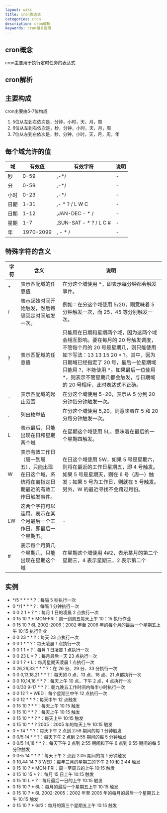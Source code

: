 ```yaml
---
layout: wiki
title: cron表达式
categories: cron
description: cron解析
keywords: cron相关说明
---
```


## cron概念

cron主要用于执行定时任务的表达式

## cron解析

## 主要构成
cron主要由5-7位构成
1. 5位从左到右依次是，分钟，小时，天，月，周
2. 6位从左到右依次是，秒，分钟，小时，天，月，周
3. 7位从左到右依次是，秒，分钟，小时，天，月，周，年


## 每个域允许的值

|域|有效值|有效字符|说明|
|----|----|----|----|
|秒|0-59|,-*/|-|
|分|0-59|,-*/|-|
|小时|0-23|,-*/|-|
|日期|1-31|,- * ? / L W C|-|
|日期|1-12|,JAN-DEC - * /|-|
|星期|1-7|,SUN-SAT - * ? / L C #|-|
|年|1970-2099|, - * /|-|

## 特殊字符的含义

|字符|含义|说明|
|----|----|----|
|*|表示匹配域的任意值|在分这个域使用 *，即表示每分钟都会触发事件。|
|/|表示起始时间开始触发，然后每隔固定时间触发一次。|例如：在分这个域使用 5/20，则意味着 5 分钟触发一次，而 25，45 等分别触发一次。|
|?|表示匹配域的任意值|只能用在日期和星期两个域，因为这两个域会相互影响。要在每月的 20 号触发调度，不管每个月的 20 号是星期几，则只能使用如下写法：13 13 15 20 * ?。其中，因为日期域已经指定了 20 号，最后一位星期域只能用 ?，不能使用 *。如果最后一位使用 *，则表示不管星期几都会触发，与日期域的 20 号相斥，此时表达式不正确。|
|-|表示匹配域的起止范围|在分这个域使用 5-20，表示从 5 分到 20 分钟每分钟触发一次。|
|,|列出枚举值|在分这个域使用 5,20，则意味着在 5 和 20 分每分钟触发一次。|
|L|表示最后，只能出现在日和星期两个域|在星期这个域使用 5L，意味着在最后的一个星期四触发。|
|W|表示有效工作日（周一到周五），只能出现在日这个域，系统将在离指定日期最近的有效工作日触发事件。|在日这个域使用 5W，如果 5 号是星期六，则将在最近的工作日星期五，即 4 号触发。如果 5 号是星期天，则在 6 号（周一）触发；如果 5 号为工作日，则就在 5 号触发。另外，W 的最近寻找不会跨过月份。|
|LW|这两个字符可以连用，表示在某个月最后一个工作日，即最后一个星期五。|-|
|#|表示每个月第几个星期几，只能出现在星期这个域|在星期这个域使用 4#2，表示某月的第二个星期三，4 表示星期三，2 表示第二个|

## 实例
- */5 * * * * ?：每隔 5 秒执行一次
- 0 */1 * * * ?：每隔 1 分钟执行一次
- 0 0 2 1 * ? *：每月 1 日的凌晨 2 点执行一次
- 0 15 10 ? * MON-FRI：周一到周五每天上午 10：15 执行作业
- 0 15 10 ? 6L 2002-2006：2002 年至 2006 年的每个月的最后一个星期五上午 10:15 执行作业
- 0 0 23 * * ?：每天 23 点执行一次
- 0 0 1 * * ?：每天凌晨 1 点执行一次
- 0 0 1 1 * ?：每月 1 日凌晨 1 点执行一次
- 0 0 23 L * ?：每月最后一天 23 点执行一次
- 0 0 1 ? * L：每周星期天凌晨 1 点执行一次
- 0 26,29,33 * * * ?：在 26 分、29 分、33 分执行一次
- 0 0 0,13,18,21 * * ?：每天的 0 点、13 点、18 点、21 点都执行一次
- 0 0 10,14,16 * * ?：每天上午 10 点，下午 2 点，4 点执行一次
- 0 0/30 9-17 * * ?：朝九晚五工作时间内每半小时执行一次
- 0 0 12 ? * WED：每个星期三中午 12 点执行一次
- 0 0 12 * * ?：每天中午 12 点触发
- 0 15 10 ? * *：每天上午 10:15 触发
- 0 15 10 * * ?：每天上午 10:15 触发
- 0 15 10 * * ? *：每天上午 10:15 触发
- 0 15 10 * * ? 2005：2005 年的每天上午 10:15 触发
- 0 * 14 * * ?：每天下午 2 点到 2:59 期间的每 1 分钟触发
- 0 0/5 14 * * ?：每天下午 2 点到 2:55 期间的每 5 分钟触发
- 0 0/5 14,18 * * ?：每天下午 2 点到 2:55 期间和下午 6 点到 6:55 期间的每 5 分钟触发
- 0 0-5 14 * * ?：每天下午 2 点到 2:05 期间的每 1 分钟触发
- 0 10,44 14 ? 3 WED：每年三月的星期三的下午 2:10 和 2:44 触发
- 0 15 10 ? * MON-FRI：周一至周五的上午 10:15 触发
- 0 15 10 15 * ?：每月 15 日上午 10:15 触发
- 0 15 10 L * ?：每月最后一日的上午 10:15 触发
- 0 15 10 ? * 6L：每月的最后一个星期五上午 10:15 触发
- 0 15 10 ? * 6L 2002-2005：2002 年至 2005 年的每月的最后一个星期五上午 10:15 触发
- 0 15 10 ? * 6#3：每月的第三个星期五上午 10:15 触发